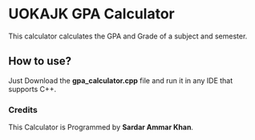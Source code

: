 # UOKAJK GPA Calculator

This calculator calculates the GPA and Grade of a subject and semester.

## How to use?
Just Download the **gpa_calculator.cpp** file and run it in any IDE that supports C++.

### Credits
This Calculator is Programmed by **Sardar Ammar Khan**.